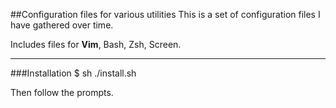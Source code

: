 ##Configuration files for various utilities
This is a set of configuration files I have gathered over time.

Includes files for **Vim**, Bash, Zsh, Screen.

-------------------
###Installation
    $ sh ./install.sh

Then follow the prompts.

